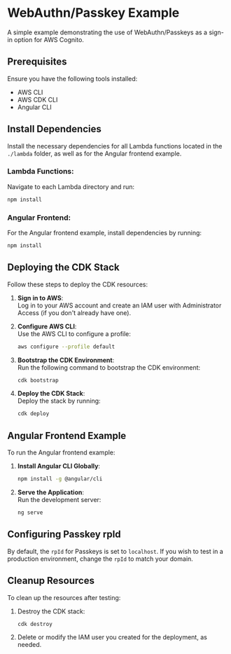 
# WebAuthn/Passkey Example

A simple example demonstrating the use of WebAuthn/Passkeys as a sign-in option for AWS Cognito.

## Prerequisites
Ensure you have the following tools installed:
- AWS CLI
- AWS CDK CLI
- Angular CLI

## Install Dependencies
Install the necessary dependencies for all Lambda functions located in the `./lambda` folder, as well as for the Angular frontend example.

### Lambda Functions:
Navigate to each Lambda directory and run:
```bash
npm install
```

### Angular Frontend:
For the Angular frontend example, install dependencies by running:
```bash
npm install
```

## Deploying the CDK Stack
Follow these steps to deploy the CDK resources:

1. **Sign in to AWS**:  
   Log in to your AWS account and create an IAM user with Administrator Access (if you don't already have one).

2. **Configure AWS CLI**:  
   Use the AWS CLI to configure a profile:
   ```bash
   aws configure --profile default
   ```

3. **Bootstrap the CDK Environment**:  
   Run the following command to bootstrap the CDK environment:
   ```bash
   cdk bootstrap
   ```

4. **Deploy the CDK Stack**:  
   Deploy the stack by running:
   ```bash
   cdk deploy
   ```

## Angular Frontend Example

To run the Angular frontend example:

1. **Install Angular CLI Globally**:
   ```bash
   npm install -g @angular/cli
   ```

2. **Serve the Application**:  
   Run the development server:
   ```bash
   ng serve
   ```

## Configuring Passkey rpId
By default, the `rpId` for Passkeys is set to `localhost`. If you wish to test in a production environment, change the `rpId` to match your domain.

## Cleanup Resources
To clean up the resources after testing:

1. Destroy the CDK stack:
   ```bash
   cdk destroy
   ```

2. Delete or modify the IAM user you created for the deployment, as needed.
